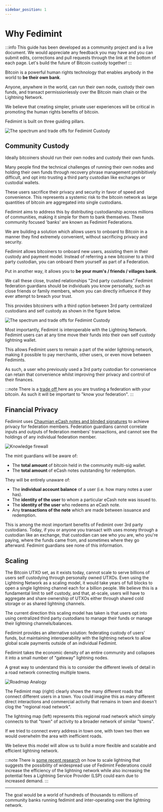```yaml
---
sidebar_position: 1
---
```


# Why Fedimint

:::info
This guide has been developed as a community project and is a live document. We would appreciate any feedback you may have and you can submit edits, corrections and pull requests through the link at the bottom of each page. Let's build the future of Bitcoin custody together!
:::

Bitcoin is a powerful human rights technology that enables anybody in the world to **be their own bank**.

Anyone, anywhere in the world, can run their own node, custody their own funds, and transact permissionlessly over the Bitcoin main chain or the Lightning Network.

We believe that creating simpler, private user experiences will be critical in promoting the human rights benefits of bitcoin.

Fedimint is built on three guiding pillars.

<div style={{textAlign: 'center'}}>

![The spectrum and trade offs for Fedimint Custody](/img/raw-figures/fm-benefits.excalidraw.png)

</div>

## Community Custody

Ideally bitcoiners should run their own nodes and custody their own funds.

Many people find the technical challenges of running their own nodes and holding their own funds through recovery phrase management prohibitively difficult, and opt into trusting a third party custodian like exchanges or custodial wallets.

These users sacrifice their privacy and security in favor of speed and convenience. This represents a systemic risk to the bitcoin network as large quantities of bitcoin are aggregated into single custodians.

Fedimint aims to address this by distributing custodianship across millions of communities, making it simple for them to bank themselves. These community focused 'banks' are known as Fedimint Federations.

We are building a solution which allows users to onboard to Bitcoin in a manner they find extremely convenient, without sacrificing privacy and security.

Fedimint allows bitcoiners to onboard new users, assisting them in their custody and payment model. Instead of referring a new bitcoiner to a third party custodian, you can onboard them yourself as part of a Federation.

Put in another way, it allows you to **be your mum's / friends / villages bank**.

We call these close, trusted relationships "2nd party custodians".Fedimint federation guardians should be individuals you know personally, such as close friends or family members, whom you can directly influence if they ever attempt to breach your trust.

This provides bitcoiners with a third option between 3rd party centralized custodians and self custody as shown in the figure below.

<div style={{textAlign: 'center'}}>

![The spectrum and trade offs for Fedimint Custody](/img/raw-figures/fm-spectrum-custody.excalidraw.png)

</div>

Most importantly, Fedimint is interoperable with the Lightning Network. Fedimint users can at any time move their funds into their own self custody lightning wallet.

This allows Fedimint users to remain a part of the wider lightning network, making it possible to pay merchants, other users, or even move between Fedimints.

As such, a user who previously used a 3rd party custodian for convenience can retain that convenience whilst improving their privacy and control of their finances.

:::note
There is a [trade off ](../TradeOffs/NotYOurKeys) here as you are trusting a federation with your bitcoin. As such it will be important to "know your federation".
:::

## Financial Privacy

Fedimint uses [Chaumian eCash notes and blinded signatures](/docs/CommonTerms/Blind%20Signatures) to achieve privacy for federation members. Federation guardians cannot correlate inputs and outputs of federation members' transactions, and cannot see the holdings of any individual federation member.

<div style={{textAlign: 'center'}}>

![Knowledge firewall](/img/raw-figures/fm-privacy-firewall.excalidraw.png)

</div>

The mint guardians will be aware of:

- The **total amount** of bitcoin held in the community multi-sig wallet.
- The **total amount** of eCash notes outstanding for redemption.

They will be entirely unaware of:

- The **individual account balance** of a user (i.e. how many notes a user has).
- The **identity of the user** to whom a particular eCash note was issued to.
- The **identity of the user** who redeems an eCash note.
- Any **transactions of the note** which are made between issuance and redemption.

This is among the most important benefits of Fedimint over 3rd party custodians. Today, if you or anyone you transact with uses money through a custodian like an exchange, that custodian can see who you are, who you're paying, where the funds came from, and sometimes where they go afterward. Fedimint guardians see none of this information.

## Scaling

The Bitcoin UTXO set, as it exists today, cannot scale to serve billions of users self custodying through personally owned UTXOs. Even using the Lightning Network as a scaling model, it would take years of full blocks to open a single lightning channel each for a billion people. We believe this is a fundamental limit to self custody, and that, at-scale, users will have to aggregate and share ownership of UTXOs either through shared cold storage or as shared lightning channels.

The current direction this scaling model has taken is that users opt into using centralized third party custodians to manage their funds or manage their lightning channels/balances.

Fedimint provides an alternative solution: federating custody of users' funds, but maintaining interoperability with the lightning network to allow global scale payments outside of an individual Fedimint.

Fedimint takes the economic density of an entire community and collapses it into a small number of "gateway" lightning nodes.

A great way to understand this is to consider the different levels of detail in a road network connecting multiple towns.

<div style={{textAlign: 'center'}}>

![Roadmap Analogy](/img/raw-figures/fm-roadmap-analogy.excalidraw.png)

</div>

The Fedimint map (right) clearly shows the many different roads that connect different users in a town. You could imagine this as many different direct interactions and commercial activity that remains in town and doesn't clog the "regional road network".

The lightning map (left) represents this regional road network which simply connects to that "town" of activity to a broader network of similar "towns".

If we tried to connect every address in town one, with town two then we would overwhelm the area with inefficient roads.

We believe this model will allow us to build a more flexible and scalable and efficient lightning network.

:::note
There is [some recent research](https://github.com/renepickhardt/mpp-splitter/issues/12#issuecomment-1143772489) on how to scale lightning that suggests the possibility of widespread use of Fedimint Federations could increase the efficiency of the lightning network while also increasing the potential fees a Lightning Service Provider (LSP) could earn due to increased demand.
:::

---

The goal would be a world of hundreds of thousands to millions of community banks running fedimint and inter-operating over the lightning network.

